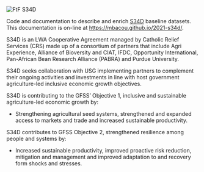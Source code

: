![FtF S34D](https://www.feedthefuture.gov/wp-content/themes/feedthefuture/assets/images/logo.svg)

Code and documentation to describe and enrich [S34D](http://agresults.org/) baseline datasets. This documentation is on-line at https://mbacou.github.io/2021-s34d/.

S34D is an LWA Cooperative Agreement managed by Catholic Relief Services (CRS) made up of a consortium of partners that include Agri Experience, Alliance of Bioversity and CIAT, IFDC, Opportunity International, Pan-African Bean Research Alliance (PABRA) and Purdue University.

S34D seeks collaboration with USG implementing partners to complement their ongoing activities and investments in line with host government agriculture-led inclusive economic growth objectives.

S34D is contributing to the GFSS’ Objective 1, inclusive and sustainable agriculture-led economic growth by:

- Strengthening agricultural seed systems, strengthened and expanded access to markets and trade and increased sustainable productivity.

S34D contributes to GFSS Objective 2, strengthened resilience among people and systems by:

- Increased sustainable productivity, improved proactive risk reduction, mitigation and management and improved adaptation to and recovery form shocks and stresses.
